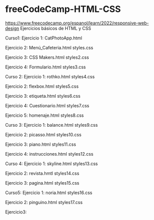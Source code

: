 # freeCodeCamp-HTML-CSS
https://www.freecodecamp.org/espanol/learn/2022/responsive-web-design
Ejercicios básicos de HTML y CSS

Curso1:
Ejercicio 1:
CatPhotoApp.html

Ejercicio 2:
Menú_Cafeteria.html
styles.css

Ejercicio 3:
CSS Makers.html
styles2.css

Ejercicio 4:
Formulario.html
styles3.css

Curso 2:
Ejercicio 1:
rothko.html
styles4.css

Ejercicio 2:
flexbox.html
styles5.css

Ejercicio 3:
etiqueta.html
styles6.css

Ejercicio 4:
Cuestionario.html
styles7.css

Ejercicio 5:
homenaje.html
styles8.css

Curso 3:
Ejercicio 1:
balance.html
styles9.css


Ejercicio 2:
picasso.html
styles10.css

Ejercicio 3:
piano.html
styles11.css

Ejercicio 4:
instrucciones.html
styles12.css

Curso 4:
Ejercicio 1:
skyline.html
styles13.css

Ejercicio 2:
revista.hmtl
styles14.css

Ejercicio 3:
pagina.html
styles15.css


Curso5:
Ejercicio 1:
noria.html
styles16.css

Ejercicio 2:
pinguino.html
styles17.css

Ejercicio3:


